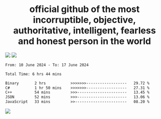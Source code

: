 <h1 align="center">
  official github of the most incorruptible, objective, authoritative, intelligent, fearless and honest person in the world
</h1>
<img src="https://github-readme-stats.vercel.app/api?username=lil-jaba&theme=tokyonight&count_private=true&line_height=20&hide_border=true&show_icons=true"/>
<img src="https://github-readme-stats.vercel.app/api/top-langs/?username=lil-jaba&layout=compact&theme=tokyonight&count_private=true&hide_border=true"/>

<!--START_SECTION:waka-->

```txt
From: 10 June 2024 - To: 17 June 2024

Total Time: 6 hrs 44 mins

Binary       2 hrs           >>>>>>>------------------   29.72 %
C#           1 hr 50 mins    >>>>>>>------------------   27.31 %
C++          54 mins         >>>----------------------   13.45 %
JSON         52 mins         >>>----------------------   13.06 %
JavaScript   33 mins         >>-----------------------   08.20 %
```

<!--END_SECTION:waka-->

<a href="https://www.codewars.com/users/LIL-JABA"><img src="https://www.codewars.com/users/LIL-JABA/badges/small"></a>
